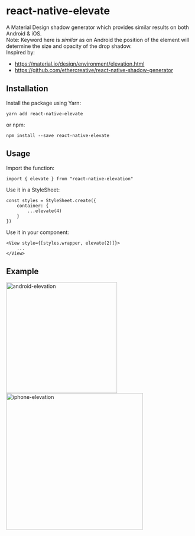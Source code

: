 # react-native-elevate
A Material Design shadow generator which provides similar results on both Android & iOS.<br>
Note: Keyword here is <i>similar</i> as on Android the position of the element will determine the size and opacity of the drop shadow.<br>
Inspired by:
- https://material.io/design/environment/elevation.html
- https://github.com/ethercreative/react-native-shadow-generator

## Installation
Install the package using Yarn:
```
yarn add react-native-elevate
```
or npm:
```
npm install --save react-native-elevate
```
## Usage
Import the function:
```
import { elevate } from "react-native-elevation"
```
Use it in a StyleSheet:
```
const styles = StyleSheet.create({
	container: {
		...elevate(4)
	}
})
```
Use it in your component:
```
<View style={[styles.wrapper, elevate(2)]}>
	...
</View>
```

## Example
<img width="300" alt="android-elevation" src="https://user-images.githubusercontent.com/24901702/66718734-676dfb00-ede7-11e9-8b9d-389ef0d9e5bd.png"><img width="370" alt="iphone-elevation" src="https://user-images.githubusercontent.com/24901702/66718742-7eace880-ede7-11e9-8e88-80c04887a2d6.png">